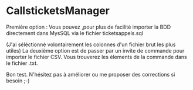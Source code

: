 # CallsticketsManager


Première option : Vous pouvez ,pour plus de facilité importer la BDD directement  dans MysSQL via le fichier ticketsappels.sql

(J'ai séléctionné volontairement les colonnes d'un fichier brut les plus utiles)
La deuxième option est de passer par un invite de commande pour importer le fichier CSV. 
Vous trouverez les élements de la commande dans le fichier .txt.

Bon test. N'hésitez pas à améliorer ou me proposer des corrections si besoin ;-)

